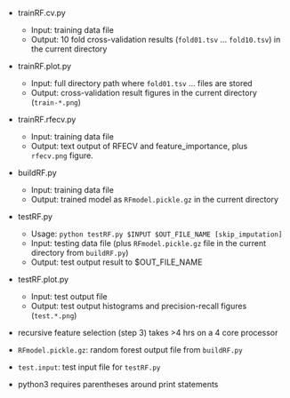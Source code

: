- trainRF.cv.py
  + Input: training data file
  + Output: 10 fold cross-validation results (`fold01.tsv` ... `fold10.tsv`) in the current directory

- trainRF.plot.py
  + Input: full directory path where `fold01.tsv` ... files are stored
  + Output: cross-validation result figures in the current directory (`train-*.png`)

- trainRF.rfecv.py
  + Input: training data file
  + Output: text output of RFECV and feature_importance, plus `rfecv.png` figure.

- buildRF.py
  + Input: training data file
  + Output: trained model as `RFmodel.pickle.gz` in the current directory

- testRF.py
  + Usage: `python testRF.py $INPUT $OUT_FILE_NAME [skip_imputation]`
  + Input: testing data file (plus `RFmodel.pickle.gz` file in the current directory from `buildRF.py`)
  + Output: test output result to $OUT_FILE_NAME

- testRF.plot.py
  + Input: test output file
  + Output: test output histograms and precision-recall figures (`test.*.png`)


- recursive feature selection (step 3) takes >4 hrs on a 4 core processor

- `RFmodel.pickle.gz`: random forest output file from `buildRF.py`

- `test.input`: test input file for `testRF.py`

- python3 requires parentheses around print statements

